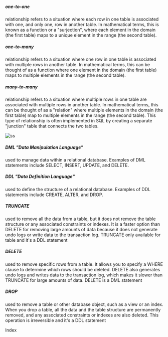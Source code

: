 

##### one-to-one 

relationship refers to a situation where each row in one table is associated with one, and only one, row in another table. In mathematical terms, this is known as a function or a "surjection", where each element in the domain (the first table) maps to a unique element in the range (the second table).

##### one-to-many 
relationship refers to a situation where one row in one table is associated with multiple rows in another table. In mathematical terms, this can be thought of as a function where one element in the domain (the first table) maps to multiple elements in the range (the second table).

##### many-to-many 
relationship refers to a situation where multiple rows in one table are associated with multiple rows in another table. In mathematical terms, this can be thought of as a "relation" where multiple elements in the domain (the first table) map to multiple elements in the range (the second table). This type of relationship is often implemented in SQL by creating a separate "junction" table that connects the two tables.

![ss](https://ds055uzetaobb.cloudfront.net/brioche/uploads/EkswlzPrzb-examp.svg?width=1500)


##### DML "Data Manipulation Language"
used to manage data within a relational database. Examples of DML statements include SELECT, INSERT, UPDATE, and DELETE.

##### DDL "Data Definition Language" 
used to define the structure of a relational database. Examples of DDL statements include CREATE, ALTER, and DROP.


##### TRUNCATE
 used to remove all the data from a table, but it does not remove the table structure or any associated constraints or indexes. It is a faster option than DELETE for removing large amounts of data because it does not generate undo logs or write data to the transaction log. TRUNCATE only available for table and it's a DDL statement

##### DELETE 
used to remove specific rows from a table. It allows you to specify a WHERE clause to determine which rows should be deleted. DELETE also generates undo logs and writes data to the transaction log, which makes it slower than TRUNCATE for large amounts of data. DELETE is a DML statement

##### DROP
used to remove a table or other database object, such as a view or an index. When you drop a table, all the data and the table structure are permanently removed, and any associated constraints or indexes are also deleted. This operation is irreversible and it's a DDL statement


Index


